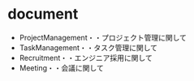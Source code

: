 # document
 - ProjectManagement・・プロジェクト管理に関して
 - TaskManagement・・タスク管理に関して
 - Recruitment・・エンジニア採用に関して
 - Meeting・・会議に関して